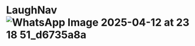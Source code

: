 # LaughNav![WhatsApp Image 2025-04-12 at 23 18 51_d6735a8a](https://github.com/user-attachments/assets/b5c57a2e-0939-4ff6-88fe-9bc9b690772e)
